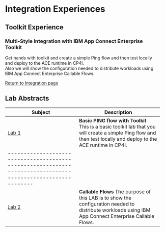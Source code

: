 # Integration Experiences  
## Toolkit Experience

### Multi-Style Integration with IBM App Connect Enterprise Toolkit

Get hands with toolkit and create a simple Ping flow and then test locally and deploy to the ACE runtime in CP4I.  
Also we will show the configuration needed to distribute workloads using IBM App Connect Enterprise Callable Flows.

[Return to Integration page](../index.md)

## Lab Abstracts

|  Subject                            | Description                                            |                                                               
|-------------------------|------------------------------------------------------------------------------------------------------------|
| [Lab 1](Lab_1/ReadMe.md)       | **Basic PING flow with Toolkit** This is a basic toolkit lab that you will create a simple Ping flow and then test locally and deploy to the ACE runtime in CP4I. 
------------------------------------------------------------------------------------------------------------|
| [Lab 2](Lab_2/ReadMe.md)       |**Callable Flows** The purpose of this LAB is to show the configuration needed to distribute workloads using IBM App Connect Enterprise Callable Flows.